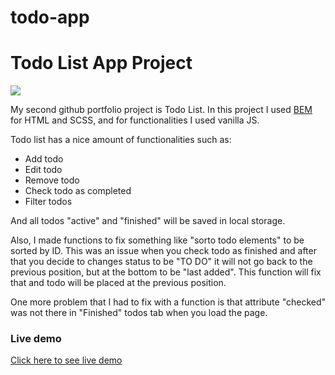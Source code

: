 # todo-app
<h1>Todo List App Project</h1>

<a href="https://kremenovic.github.io/todo-app/"><img src="https://i.imgur.com/N48yM8o.png" /></a>

My second github portfolio project is Todo List. In this project I used <u>BEM</u> for HTML and SCSS, and for functionalities I used vanilla JS. 

Todo list has a nice amount of functionalities such as:

- Add todo
- Edit todo
- Remove todo
- Check todo as completed
- Filter todos

And all todos "active" and "finished" will be saved in local storage. 

Also, I made functions to fix something like "sorto todo elements" to be sorted by ID. This was an issue when you check todo as finished and after that you decide to changes status to be "TO DO" it will not go back to the previous position, but at the bottom to be "last added". This function will fix that and todo will be placed at the previous position.

One more problem that I had to fix with a function is that attribute "checked" was not there in "Finished" todos tab when you load the page. 

<h3>Live demo</h3>
<a href="https://kremenovic.github.io/todo-app/" target="_blank">Click here to see live demo</a>
